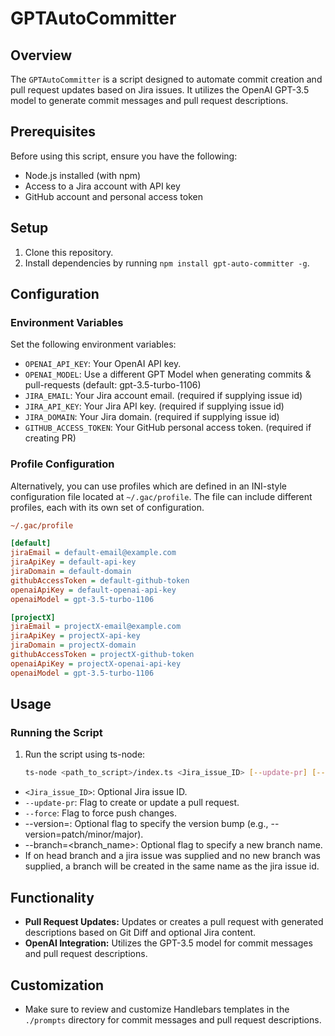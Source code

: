 # GPTAutoCommitter

## Overview
The `GPTAutoCommitter` is a script designed to automate commit creation and pull request updates based on Jira issues. It utilizes the OpenAI GPT-3.5 model to generate commit messages and pull request descriptions.

## Prerequisites
Before using this script, ensure you have the following:

- Node.js installed (with npm)
- Access to a Jira account with API key
- GitHub account and personal access token

## Setup
1. Clone this repository.
2. Install dependencies by running `npm install gpt-auto-committer -g`.

## Configuration
### Environment Variables
Set the following environment variables:

- `OPENAI_API_KEY`: Your OpenAI API key.
- `OPENAI_MODEL`: Use a different GPT Model when generating commits & pull-requests (default: gpt-3.5-turbo-1106)
- `JIRA_EMAIL`: Your Jira account email. (required if supplying issue id)
- `JIRA_API_KEY`: Your Jira API key. (required if supplying issue id)
- `JIRA_DOMAIN`: Your Jira domain. (required if supplying issue id)
- `GITHUB_ACCESS_TOKEN`: Your GitHub personal access token. (required if creating PR)

### Profile Configuration

Alternatively, you can use profiles which are defined in an INI-style configuration file located at `~/.gac/profile`. The file can include different profiles, each with its own set of configuration.

```ini
~/.gac/profile

[default]
jiraEmail = default-email@example.com
jiraApiKey = default-api-key
jiraDomain = default-domain
githubAccessToken = default-github-token
openaiApiKey = default-openai-api-key
openaiModel = gpt-3.5-turbo-1106

[projectX]
jiraEmail = projectX-email@example.com
jiraApiKey = projectX-api-key
jiraDomain = projectX-domain
githubAccessToken = projectX-github-token
openaiApiKey = projectX-openai-api-key
openaiModel = gpt-3.5-turbo-1106
```
## Usage
### Running the Script
1. Run the script using ts-node:
   ```bash
   ts-node <path_to_script>/index.ts <Jira_issue_ID> [--update-pr] [--force] [--version=<version>] [--branch=<branch_name>]
   ```
  - `<Jira_issue_ID>`: Optional Jira issue ID.
  - `--update-pr`: Flag to create or update a pull request.
  - `--force`: Flag to force push changes. 
  - --version=<version>: Optional flag to specify the version bump (e.g., --version=patch/minor/major). 
  - --branch=<branch_name>: Optional flag to specify a new branch name. 
  - If on head branch and a jira issue was supplied and no new branch was supplied, a branch will be created in the same name as the jira issue id.


## Functionality
- **Pull Request Updates:** Updates or creates a pull request with generated descriptions based on Git Diff and optional Jira content.
- **OpenAI Integration:** Utilizes the GPT-3.5 model for commit messages and pull request descriptions.

## Customization
- Make sure to review and customize Handlebars templates in the `./prompts` directory for commit messages and pull request descriptions.
